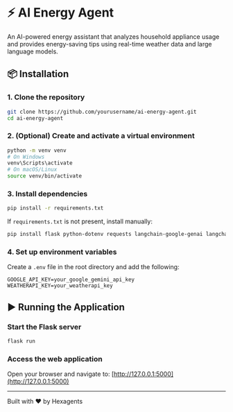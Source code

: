 # ⚡ AI Energy Agent

An AI-powered energy assistant that analyzes household appliance usage and provides energy-saving tips using real-time weather data and large language models.

## 📦 Installation

### 1. Clone the repository
```bash
git clone https://github.com/yourusername/ai-energy-agent.git
cd ai-energy-agent
```

### 2. (Optional) Create and activate a virtual environment
```bash
python -m venv venv
# On Windows
venv\Scripts\activate
# On macOS/Linux
source venv/bin/activate
```

### 3. Install dependencies
```bash
pip install -r requirements.txt
```
If `requirements.txt` is not present, install manually:
```bash
pip install flask python-dotenv requests langchain-google-genai langchain pydantic
```

### 4. Set up environment variables

Create a `.env` file in the root directory and add the following:
```
GOOGLE_API_KEY=your_google_gemini_api_key
WEATHERAPI_KEY=your_weatherapi_key
```

## ▶️ Running the Application

### Start the Flask server
```bash
flask run
```

### Access the web application

Open your browser and navigate to: [http://127.0.0.1:5000](http://127.0.0.1:5000)

---

Built with ❤️ by Hexagents 
